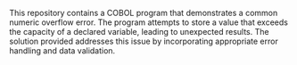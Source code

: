 This repository contains a COBOL program that demonstrates a common numeric overflow error. The program attempts to store a value that exceeds the capacity of a declared variable, leading to unexpected results. The solution provided addresses this issue by incorporating appropriate error handling and data validation.